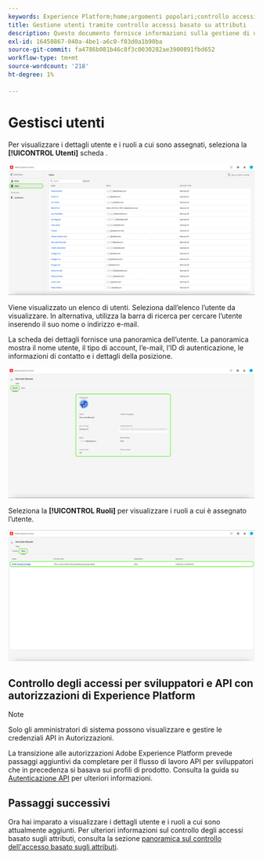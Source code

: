 ```yaml
---
keywords: Experience Platform;home;argomenti popolari;controllo accessi;controllo accessi basato su attributi;ABAC
title: Gestione utenti tramite controllo accessi basato su attributi
description: Questo documento fornisce informazioni sulla gestione di utenti e gruppi di utenti tramite l'interfaccia Autorizzazioni in Adobe Experience Cloud
exl-id: 16450867-040a-4be1-a6c0-f03d0a1b90ba
source-git-commit: fa4786b081b46c8f3c0030282ae3900891fbd652
workflow-type: tm+mt
source-wordcount: '218'
ht-degree: 1%

---
```


# Gestisci utenti

Per visualizzare i dettagli utente e i ruoli a cui sono assegnati, seleziona la **[!UICONTROL Utenti]** scheda .

![scheda flac-users](../../images/flac-ui/flac-users-tab.png)

Viene visualizzato un elenco di utenti. Seleziona dall’elenco l’utente da visualizzare. In alternativa, utilizza la barra di ricerca per cercare l’utente inserendo il suo nome o indirizzo e-mail.

La scheda dei dettagli fornisce una panoramica dell’utente. La panoramica mostra il nome utente, il tipo di account, l’e-mail, l’ID di autenticazione, le informazioni di contatto e i dettagli della posizione.

![flac users-details](../../images/flac-ui/flac-users-details.png)

Seleziona la **[!UICONTROL Ruoli]** per visualizzare i ruoli a cui è assegnato l’utente.

![flac-users-role](../../images/flac-ui/flac-users-roles.png)

## Controllo degli accessi per sviluppatori e API con autorizzazioni di Experience Platform

>[!NOTE]
>
>Solo gli amministratori di sistema possono visualizzare e gestire le credenziali API in Autorizzazioni.

La transizione alle autorizzazioni Adobe Experience Platform prevede passaggi aggiuntivi da completare per il flusso di lavoro API per sviluppatori che in precedenza si basava sui profili di prodotto. Consulta la guida su [Autenticazione API](../../../landing/api-authentication.md) per ulteriori informazioni.

## Passaggi successivi

Ora hai imparato a visualizzare i dettagli utente e i ruoli a cui sono attualmente aggiunti. Per ulteriori informazioni sul controllo degli accessi basato sugli attributi, consulta la sezione [panoramica sul controllo dell&#39;accesso basato sugli attributi](../overview.md).
